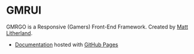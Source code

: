 # GMRUI 

GMRGO is a Responsive (Gamers) Front-End Framework. Created by [Matt Litherland](http://twitter.com/mattsince87).

* [Documentation](http://gmrgo.github.io/gmrui/) hosted with [GitHub Pages](http://pages.github.com)
